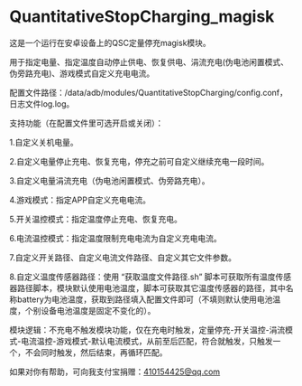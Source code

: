 # QuantitativeStopCharging_magisk
这是一个运行在安卓设备上的QSC定量停充magisk模块。

用于指定电量、指定温度自动停止供电、恢复供电、涓流充电(伪电池闲置模式、伪旁路充电)、游戏模式自定义充电电流。

配置文件路径：/data/adb/modules/QuantitativeStopCharging/config.conf，日志文件log.log。

支持功能（在配置文件里可选开启或关闭）：

1.自定义关机电量。

2.自定义电量停止充电、恢复充电，停充之前可自定义继续充电一段时间。

3.自定义电量涓流充电（伪电池闲置模式、伪旁路充电）。

4.游戏模式：指定APP自定义充电电流。

5.开关温控模式：指定温度停止充电、恢复充电。

6.电流温控模式：指定温度限制充电电流为自定义充电电流。

7.自定义开关路径、自定义电流文件路径、自定义其它文件参数。

8.自定义温度传感器路径：使用 “获取温度文件路径.sh” 脚本可获取所有温度传感器路径脚本，模块默认使用电池温度，脚本可获取其它温度传感器的路径，其中名称battery为电池温度，获取到路径填入配置文件即可（不填则默认使用电池温度，个别设备电池温度是固定不变化的）。

模块逻辑：不充电不触发模块功能，仅在充电时触发，定量停充-开关温控-涓流模式-电流温控-游戏模式-默认电流模式，从前至后匹配，符合就触发，只触发一个，不会同时触发，然后结束，再循环匹配。

如果对你有帮助，可向我支付宝捐赠：410154425@qq.com
